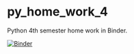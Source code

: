 # py_home_work_4
Python 4th semester home work in Binder.

[![Binder](https://mybinder.org/badge_logo.svg)](https://mybinder.org/v2/gh/BijoyMaji/py_home_work_4/main?filepath=Index.ipynb)
